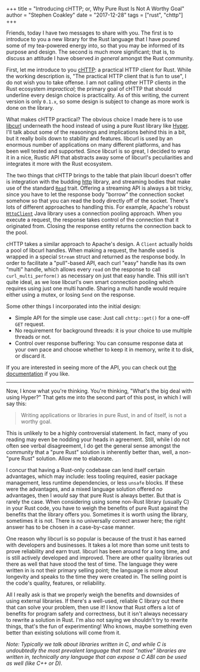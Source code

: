 +++
title = "Introducing cHTTP; or, Why Pure Rust Is Not A Worthy Goal"
author = "Stephen Coakley"
date = "2017-12-28"
tags = ["rust", "chttp"]
+++

Friends, today I have two messages to share with you. The first is to introduce to you a new library for the Rust language that I have poured some of my tea-powered energy into, so that you may be informed of its purpose and design. The second is much more significant; that is, to discuss an attitude I have observed _in general_ amongst the Rust community.

First, let me introduce to you [cHTTP]: a practical HTTP client for Rust. While the working description is, "The practical HTTP client that is fun to use", I do not wish you to take offense. I am not calling other HTTP clients in the Rust ecosystem _impractical_; the primary goal of cHTTP that should underline every design choice is practicality. As of this writing, the current version is only `0.1.x`, so some design is subject to change as more work is done on the library.

What makes cHTTP practical? The obvious choice I made here is to use [libcurl] underneath the hood instead of using a pure Rust library like [Hyper]. I'll talk about some of the reasonings and implications behind this in a bit, but it really boils down to stability and features. libcurl is used by an enormous number of applications on many different platforms, and has been well tested and supported. Since libcurl is so great, I decided to wrap it in a nice, Rustic API that abstracts away some of libcurl's peculiarities and integrates it more with the Rust ecosystem.

The two things that cHTTP brings to the table that plain libcurl doesn't offer is integration with the budding [http] library, and streaming bodies that make use of the standard [`Read`](https://doc.rust-lang.org/std/io/trait.Read.html) trait. Offering a streaming API is always a bit tricky, since you have to let the response body "borrow" the connection socket somehow so that you can read the body directly off of the socket. There's lots of different approaches to handling this. For example, Apache's robust [`HttpClient`](https://hc.apache.org/httpcomponents-client-ga/) Java library uses a connection pooling approach. When you execute a request, the response takes control of the connection that it originated from. Closing the response entity returns the connection back to the pool.

cHTTP takes a similar approach to Apache's design. A `Client` actually holds a pool of libcurl handles. When making a request, the handle used is wrapped in a special `Stream` struct and returned as the response body. In order to facilitate a "pull"-based API, each curl "easy" handle has its own "multi" handle, which allows every `read` on the response to call `curl_multi_perform()` as necessary on just that easy handle. This still isn't quite ideal, as we lose libcurl's own smart connection pooling which requires using just one multi handle. Sharing a multi handle would require either using a mutex, or losing `Send` on the response.

Some other things I incorporated into the initial design:

- Simple API for the simple use case: Just call `chttp::get()` for a one-off `GET` request.
- No requirement for background threads: it is your choice to use multiple threads or not.
- Control over response buffering: You can consume response data at your own pace and choose whether to keep it in memory, write it to disk, or discard it.

If you are interested in seeing more of the API, you can check out [the documentation](https://docs.rs/chttp) if you like.

----

Now, I know what you're thinking. You're thinking, "What's the big deal with using Hyper?" That gets me into the second part of this post, in which I will say this:

> Writing applications or libraries in pure Rust, in and of itself, is not a worthy goal.

This is unlikely to be a highly controversial statement. In fact, many of you reading may even be nodding your heads in agreement. Still, while I do not often see verbal disagreement, I do get the general sense amongst the community that a "pure Rust" solution is inherently better than, well, a non-"pure Rust" solution. Allow me to elaborate.

I concur that having a Rust-only codebase can lend itself certain advantages, which may include: less tooling required, easier package management, less runtime dependencies, or less `unsafe` blocks. If these were the advantages, and a mixed language solution offered _no_ advantages, then I _would_ say that pure Rust is always better. But that is rarely the case. When considering using some non-Rust library (usually C) in your Rust code, you have to weigh the benefits of pure Rust against the benefits that the library offers you. Sometimes it is worth using the library, sometimes it is not. There is no universally correct answer here; the right answer has to be chosen in a case-by-case manner.

One reason why libcurl is so popular is because of the trust it has earned with developers and businesses. It takes a lot more than some unit tests to prove reliability and earn trust. libcurl has been around for a long time, and is still actively developed and improved. There are other quality libraries out there as well that have stood the test of time. The language they were written in is not their primary selling point; the language is more about longevity and speaks to the time they were created in. The selling point is the code's quality, features, or reliability.

All I really ask is that we properly weigh the benefits and downsides of using external libraries. If there's a well-used, reliable C library out there that can solve your problem, then use it! I know that Rust offers a lot of benefits for program safety and correctness, but it isn't always necessary to rewrite a solution in Rust. I'm also not saying we shouldn't try to rewrite things, that's the fun of experimenting! Who knows, maybe something even better than existing solutions will come from it.

_Note: Typically we talk about libraries written in C, and while C is undoubtedly the most prevalent language that most "native" libraries are written in, technically any language that can expose a C ABI can be used as well (like C++ or D)._


[cHTTP]: https://github.com/sagebind/chttp
[http]: https://github.com/hyperium/http
[Hyper]: https://hyper.rs
[libcurl]: https://curl.haxx.se/libcurl/
